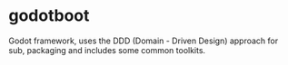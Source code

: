 # godotboot
Godot framework, uses the DDD (Domain - Driven Design) approach for sub, packaging and includes some common toolkits.
